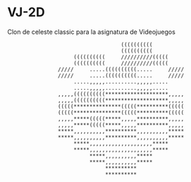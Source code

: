 # VJ-2D
Clon de celeste classic para la asignatura de Videojuegos
                                                                               
                                                                                
                                                                                
                                                                                
                                        ((((((((((                              
                                        ((((((((((                              
                         ((((((((((     //////////(((((                         
                         ((((((((((     //////////(((((                         
                    /////     .....((((((((((.....     /////                    
                    /////     .....((((((((((.....     /////                    
                         .....,,,,,..........,,,,,.....                         
                         .....,,,,,..........,,,,,.....                         
                    ,,,,,((((((((((********************,,,,,                    
                    ,,,,,((((((((((********************,,,,,                    
                    (((((***************(((((**********(((((                    
                    (((((***************(((((**********(((((                    
                    ,,,,,*****(((((*****,,,,,**********,,,,,                    
                    ,,,,,*****(((((*****,,,,,**********,,,,,                    
                    *****,,,,,,,,,,**********,,,,,,,,,,*****                    
                    *****,,,,,,,,,,**********,,,,,,,,,,*****                    
                         *****,,,,,,,,,,,,,,,,,,,,*****                         
                         *****,,,,,,,,,,,,,,,,,,,,*****                         
                              *****,,,,,,,,,,*****                              
                              *****,,,,,,,,,,*****                              
                                   **********                                   
                                   **********                                   
                                                                                
                                                                                
                                                                                
                                                                                
                                                                                
                                                                                
